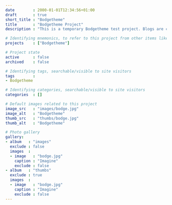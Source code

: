 ```yaml
---
date        : 2000-01-01T12:34:56+01:00
draft       : true
short_title : "Bodgetheme"
title       : "Bodgetheme Project"
description : "This is a temporary Bodgetheme test project. Blogs are created to test for the proper behaviour of new functionality."

# Identifying mnemonics, to refer to this project from other items like blogs, etc.
projects    : ["Bodgetheme"]

# Project state
active      : false
archived    : false

# Identifying tags, searchable/visible to site visitors
tags        :
- Bodgetheme

# Identifying categories, searchable/visible to site visitors
categories  : []

# Default images related to this project
image_src   : "images/bodge.jpg"
image_alt   : "Bodgetheme"
thumb_src   : "thumbs/bodge.jpg"
thumb_alt   : "Bodgetheme"

# Photo gallery
gallery:
- album   : "images"
  exclude : false
  images  :
  - image   : "bodge.jpg"
    caption : "Imagine"
    exclude : false
- album   : "thumbs"
  exclude : true
  images  :
  - image   : "bodge.jpg"
    caption : "Imagine"
    exclude : false
---
```

